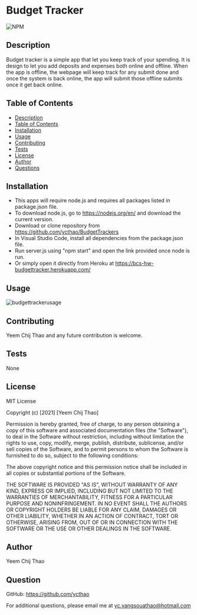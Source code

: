 # Budget Tracker

![NPM](https://img.shields.io/npm/l/inquirer)

## Description

Budget tracker is a simple app that let you keep track of your spending. It is design to let you add deposits and expenses both online and offline. When the app is offline, the webpage will keep track for any submit done and once the system is back online, the app will submit those offline submits once it get back online.

## Table of Contents

- [Description](#Description)
- [Table of Contents](#Table-of-Contents)
- [Installation](#Installation)
- [Usage](#Usage)
- [Contributing](#Contributing)
- [Tests](#Tests)
- [License](#License)
- [Author](#Author)
- [Questions](#Question)

## Installation

- This apps will require node.js and requires all packages listed in package.json file.
- To download node.js, go to https://nodejs.org/en/ and download the current version.
- Download or clone repository from https://github.com/ycthao/BudgetTrackers
- In Visual Studio Code, install all dependencies from the package.json file.
- Run server.js using "npm start" and open the link provided once node is run.
- Or simply open it directly from Heroku at https://bcs-hw-budgettracker.herokuapp.com/

## Usage

![budgettrackerusage](https://user-images.githubusercontent.com/71569747/110722033-37db4200-81d7-11eb-9a73-3dea1f874c17.gif)

## Contributing

Yeem Chij Thao and any future contribution is welcome.

## Tests

None

## License

MIT License

Copyright (c) [2021] [Yeem Chij Thao]

Permission is hereby granted, free of charge, to any person obtaining a copy
of this software and associated documentation files (the "Software"), to deal
in the Software without restriction, including without limitation the rights
to use, copy, modify, merge, publish, distribute, sublicense, and/or sell
copies of the Software, and to permit persons to whom the Software is
furnished to do so, subject to the following conditions:

The above copyright notice and this permission notice shall be included in all
copies or substantial portions of the Software.

THE SOFTWARE IS PROVIDED "AS IS", WITHOUT WARRANTY OF ANY KIND, EXPRESS OR
IMPLIED, INCLUDING BUT NOT LIMITED TO THE WARRANTIES OF MERCHANTABILITY,
FITNESS FOR A PARTICULAR PURPOSE AND NONINFRINGEMENT. IN NO EVENT SHALL THE
AUTHORS OR COPYRIGHT HOLDERS BE LIABLE FOR ANY CLAIM, DAMAGES OR OTHER
LIABILITY, WHETHER IN AN ACTION OF CONTRACT, TORT OR OTHERWISE, ARISING FROM,
OUT OF OR IN CONNECTION WITH THE SOFTWARE OR THE USE OR OTHER DEALINGS IN THE
SOFTWARE.

## Author

Yeem Chij Thao

## Question

GitHub: https://github.com/ycthao

For additional questions, please email me at yc.vangsouathao@hotmail.com
